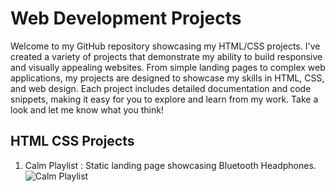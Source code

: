 # Web Development Projects
Welcome to my GitHub repository showcasing my HTML/CSS projects. I've created a variety of projects that demonstrate my ability to build responsive and visually appealing websites. From simple landing pages to complex web applications, my projects are designed to showcase my skills in HTML, CSS, and web design. Each project includes detailed documentation and code snippets, making it easy for you to explore and learn from my work. Take a look and let me know what you think!

## HTML CSS Projects
1. Calm Playlist : Static landing page showcasing Bluetooth Headphones.
![Calm Playlist](https://github.com/Pallavibu/WebDevelopment_Projects/tree/main/Calm_Playlist/Banner.png?raw=True)